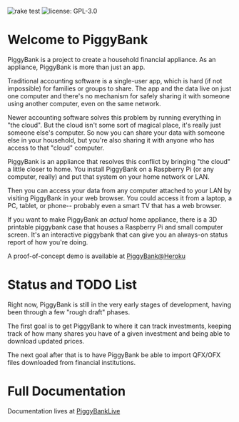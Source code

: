 ![rake test](https://github.com/mlibby/PiggyBank/workflows/rake%20test/badge.svg)
![license: GPL-3.0](https://img.shields.io/github/license/mlibby/PiggyBank)

# Welcome to PiggyBank

PiggyBank is a project to create a household financial appliance. As an appliance, PiggyBank is more than just an app.

Traditional accounting software is a single-user app, which is hard (if not impossible) for families or groups to share. The app and the data live on just one computer and there's no mechanism for safely sharing it with someone using another computer, even on the same network.

Newer accounting software solves this problem by running everything in "the cloud". But the cloud isn't some sort of magical place, it's really just someone else's computer. So now you can share your data with someone
else in your household, but you're also sharing it with anyone who has access to that "cloud" computer.

PiggyBank is an appliance that resolves this conflict by bringing "the cloud" a little closer to home. You install PiggyBank on a Raspberry Pi (or any computer, really) and put that system on your home network or LAN.

Then you can access your data from any computer attached to your LAN by visiting PiggyBank in your web browser. You could access it from a laptop, a PC, tablet, or phone-- probably even a smart TV that has a web browser.

If you want to make PiggyBank an _actual_ home appliance, there is a 3D printable piggybank case that houses a Raspberry Pi and small computer screen. It's an interactive piggybank that can give you an always-on status report of how you're doing.

A proof-of-concept demo is available at [PiggyBank@Heroku](https://piggybanklive.herokuapp.com)
     

# Status and TODO List

Right now, PiggyBank is still in the very early stages of development, having been through a few "rough draft" phases.

The first goal is to get PiggyBank to where it can track investments, keeping track of how many shares you have of a given investment and being able to download updated prices.

The next goal after that is to have PiggyBank be able to import QFX/OFX files downloaded from financial institutions.

# Full Documentation

Documentation lives at [PiggyBankLive](https://piggybank.live)
